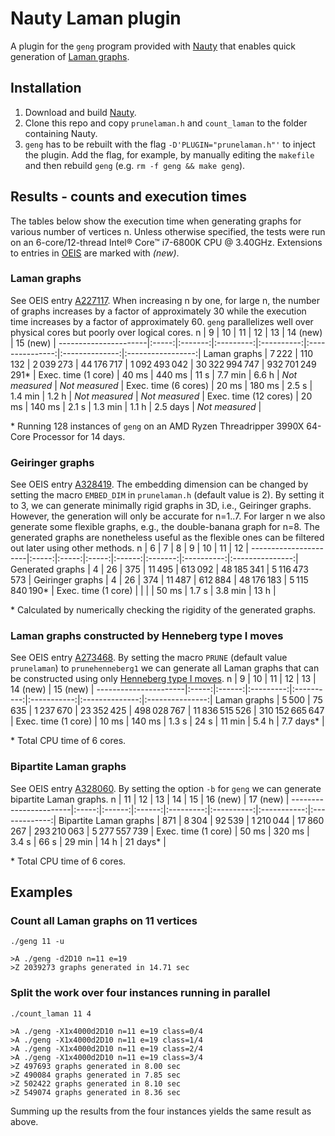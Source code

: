 # Nauty Laman plugin
A plugin for the `geng` program provided with [Nauty](http://pallini.di.uniroma1.it/) that enables quick generation of [Laman graphs](https://en.wikipedia.org/wiki/Laman_graph).


## Installation
1. Download and build [Nauty](http://pallini.di.uniroma1.it/).
2. Clone this repo and copy `prunelaman.h` and `count_laman` to the folder containing Nauty.
3. `geng` has to be rebuilt with the flag `-D'PLUGIN="prunelaman.h"'` to inject the plugin. Add the flag, for example, by manually editing the `makefile` and then rebuild `geng` (e.g. `rm -f geng && make geng`).


## Results - counts and execution times
The tables below show the execution time when generating graphs for various number of vertices n. Unless otherwise specified, the tests were run on an 6-core/12-thread Intel® Core™ i7-6800K CPU @ 3.40GHz. Extensions to entries in [OEIS](https://oeis.org/) are marked with *(new)*.


### Laman graphs
See OEIS entry [A227117](https://oeis.org/A227117). When increasing n by one, for large n, the number of graphs increases by a factor of approximately 30 while the execution time increases by a factor of approximately 60. `geng` parallelizes well over physical cores but poorly over logical cores.
n                     |   9   |    10   |     11    |     12     |        13       |    14 (new)    |      15 (new)     |
----------------------|:-----:|:-------:|:---------:|:----------:|:---------------:|:--------------:|:-----------------:|
Laman graphs          | 7 222 | 110 132 | 2 039 273 | 44 176 717 |  1 092 493 042  | 30 322 994 747 | 932 701 249 291\* |
Exec. time (1 core)   | 40 ms |  440 ms |    11 s   |   7.7 min  |      6.6 h      | *Not measured* |   *Not measured*  |
Exec. time (6 cores)  | 20 ms |  180 ms |   2.5 s   |   1.4 min  |      1.2 h      | *Not measured* |   *Not measured*  |
Exec. time (12 cores) | 20 ms |  140 ms |   2.1 s   |   1.3 min  |      1.1 h      |    2.5 days    |   *Not measured*  |

\* Running 128 instances of `geng` on an AMD Ryzen Threadripper 3990X 64-Core Processor for 14 days.


### Geiringer graphs
See OEIS entry [A328419](https://oeis.org/A328419). The embedding dimension can be changed by setting the macro `EMBED_DIM` in `prunelaman.h` (default value is 2). By setting it to 3, we can generate minimally rigid graphs in 3D, i.e., Geiringer graphs. However, the generation will only be accurate for n=1..7. For larger n we also generate some flexible graphs, e.g., the double-banana graph for n=8. The generated graphs are nonetheless useful as the flexible ones can be filtered out later using other methods.
n                     |   6   |   7   |   8   |    9   |    10   |     11     |        12       |
----------------------|:-----:|:-----:|:-----:|:------:|:-------:|:----------:|:---------------:|
Generated graphs      |   4   |   26  |  375  | 11 495 | 613 092 | 48 185 341 |  5 116 473 573  |
Geiringer graphs      |   4   |   26  |  374  | 11 487 | 612 884 | 48 176 183 | 5 115 840 190\* |
Exec. time (1 core)   |       |       |       |  50 ms |  1.7 s  |   3.8 min  |       13 h      |

\* Calculated by numerically checking the rigidity of the generated graphs.


### Laman graphs constructed by Henneberg type I moves
See OEIS entry [A273468](https://oeis.org/A273468). By setting the macro `PRUNE` (default value `prunelaman`) to `prunehenneberg1` we can generate all Laman graphs that can be constructed using only [Henneberg type I moves](https://en.wikipedia.org/wiki/Laman_graph#Henneberg_construction).
n                     |   9   |   10   |     11    |     12     |      13     |    14 (new)    |     15 (new)    |
----------------------|:-----:|:------:|:---------:|:----------:|:-----------:|:--------------:|:---------------:|
Laman graphs          | 5 500 | 75 635 | 1 237 670 | 23 352 425 | 498 028 767 | 11 836 515 526 | 310 152 665 647 |
Exec. time (1 core)   | 10 ms | 140 ms |   1.3 s   |    24 s    |    11 min   |      5.4 h     |    7.7 days\*   |

\* Total CPU time of 6 cores.


### Bipartite Laman graphs
See OEIS entry [A328060](https://oeis.org/A328060). By setting the option `-b` for `geng` we can generate bipartite Laman graphs.
n                      |   11  |   12   |   13   |     14    |     15     |   16 (new)  |    17 (new)   |
-----------------------|:-----:|:------:|:------:|:---------:|:----------:|:-----------:|:-------------:|
Bipartite Laman graphs |  871  |  8 304 | 92 539 | 1 210 044 | 17 860 267 | 293 210 063 | 5 277 557 739 |
Exec. time (1 core)    | 50 ms | 320 ms |  3.4 s |    66 s   |   29 min   |     14 h    |   21 days\*   |

\* Total CPU time of 6 cores.


## Examples

### Count all Laman graphs on 11 vertices
```
./geng 11 -u
```
```
>A ./geng -d2D10 n=11 e=19
>Z 2039273 graphs generated in 14.71 sec
```

### Split the work over four instances running in parallel
```
./count_laman 11 4
```
```
>A ./geng -X1x4000d2D10 n=11 e=19 class=0/4
>A ./geng -X1x4000d2D10 n=11 e=19 class=1/4
>A ./geng -X1x4000d2D10 n=11 e=19 class=2/4
>A ./geng -X1x4000d2D10 n=11 e=19 class=3/4
>Z 497693 graphs generated in 8.00 sec
>Z 490084 graphs generated in 7.85 sec
>Z 502422 graphs generated in 8.10 sec
>Z 549074 graphs generated in 8.36 sec
```
Summing up the results from the four instances yields the same result as above.
